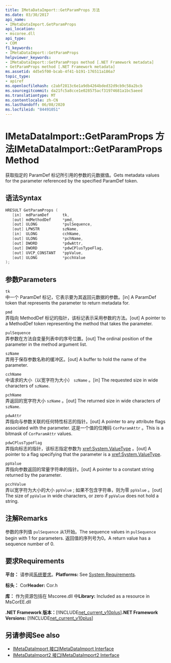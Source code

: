 ```yaml
---
title: IMetaDataImport::GetParamProps 方法
ms.date: 03/30/2017
api_name:
- IMetaDataImport.GetParamProps
api_location:
- mscoree.dll
api_type:
- COM
f1_keywords:
- IMetaDataImport::GetParamProps
helpviewer_keywords:
- IMetaDataImport::GetParamProps method [.NET Framework metadata]
- GetParamProps method [.NET Framework metadata]
ms.assetid: 4d5e5f00-bcab-4f41-b191-176511a186a7
topic_type:
- apiref
ms.openlocfilehash: c2abf2813c6e1a9db4264bded32d9cb9c58a2bcb
ms.sourcegitcommit: da21fc5a8cce1e028575acf31974681a1bc5aeed
ms.translationtype: MT
ms.contentlocale: zh-CN
ms.lasthandoff: 06/08/2020
ms.locfileid: "84491051"
---
```

# <a name="imetadataimportgetparamprops-method"></a><span data-ttu-id="99a3f-102">IMetaDataImport::GetParamProps 方法</span><span class="sxs-lookup"><span data-stu-id="99a3f-102">IMetaDataImport::GetParamProps Method</span></span>
<span data-ttu-id="99a3f-103">获取指定的 ParamDef 标记所引用的参数的元数据值。</span><span class="sxs-lookup"><span data-stu-id="99a3f-103">Gets metadata values for the parameter referenced by the specified ParamDef token.</span></span>  
  
## <a name="syntax"></a><span data-ttu-id="99a3f-104">语法</span><span class="sxs-lookup"><span data-stu-id="99a3f-104">Syntax</span></span>  
  
```cpp  
HRESULT GetParamProps (  
   [in]  mdParamDef      tk,  
   [out] mdMethodDef     *pmd,  
   [out] ULONG           *pulSequence,  
   [out] LPWSTR          szName,  
   [in]  ULONG           cchName,  
   [out] ULONG           *pchName,  
   [out] DWORD           *pdwAttr,  
   [out] DWORD           *pdwCPlusTypeFlag,  
   [out] UVCP_CONSTANT   *ppValue,  
   [out] ULONG           *pcchValue  
);  
```  
  
## <a name="parameters"></a><span data-ttu-id="99a3f-105">参数</span><span class="sxs-lookup"><span data-stu-id="99a3f-105">Parameters</span></span>  
 `tk`  
 <span data-ttu-id="99a3f-106">中一个 ParamDef 标记，它表示要为其返回元数据的参数。</span><span class="sxs-lookup"><span data-stu-id="99a3f-106">[in] A ParamDef token that represents the parameter to return metadata for.</span></span>  
  
 `pmd`  
 <span data-ttu-id="99a3f-107">弄指向 MethodDef 标记的指针，该标记表示采用参数的方法。</span><span class="sxs-lookup"><span data-stu-id="99a3f-107">[out] A pointer to a MethodDef token representing the method that takes the parameter.</span></span>  
  
 `pulSequence`  
 <span data-ttu-id="99a3f-108">弄参数在方法自变量列表中的序号位置。</span><span class="sxs-lookup"><span data-stu-id="99a3f-108">[out] The ordinal position of the parameter in the method argument list.</span></span>  
  
 `szName`  
 <span data-ttu-id="99a3f-109">弄用于保存参数名称的缓冲区。</span><span class="sxs-lookup"><span data-stu-id="99a3f-109">[out] A buffer to hold the name of the parameter.</span></span>  
  
 `cchName`  
 <span data-ttu-id="99a3f-110">中请求的大小（以宽字符为大小） `szName` 。</span><span class="sxs-lookup"><span data-stu-id="99a3f-110">[in] The requested size in wide characters of `szName`.</span></span>  
  
 `pchName`  
 <span data-ttu-id="99a3f-111">弄返回的宽字符大小 `szName` 。</span><span class="sxs-lookup"><span data-stu-id="99a3f-111">[out] The returned size in wide characters of `szName`.</span></span>  
  
 `pdwAttr`  
 <span data-ttu-id="99a3f-112">弄指向与参数关联的任何特性标志的指针。</span><span class="sxs-lookup"><span data-stu-id="99a3f-112">[out] A pointer to any attribute flags associated with the parameter.</span></span> <span data-ttu-id="99a3f-113">这是一个值的位掩码 `CorParamAttr` 。</span><span class="sxs-lookup"><span data-stu-id="99a3f-113">This is a bitmask of `CorParamAttr` values.</span></span>  
  
 `pdwCPlusTypeFlag`  
 <span data-ttu-id="99a3f-114">弄指向标志的指针，该标志指定参数为 <xref:System.ValueType> 。</span><span class="sxs-lookup"><span data-stu-id="99a3f-114">[out] A pointer to a flag specifying that the parameter is a <xref:System.ValueType>.</span></span>  
  
 `ppValue`  
 <span data-ttu-id="99a3f-115">弄指向参数返回的常量字符串的指针。</span><span class="sxs-lookup"><span data-stu-id="99a3f-115">[out] A pointer to a constant string returned by the parameter.</span></span>  
  
 `pcchValue`  
 <span data-ttu-id="99a3f-116">弄以宽字符为大小的大小 `ppValue` ; 如果不包含字符串，则为零 `ppValue` 。</span><span class="sxs-lookup"><span data-stu-id="99a3f-116">[out] The size of `ppValue` in wide characters, or zero if `ppValue` does not hold a string.</span></span>  
  
## <a name="remarks"></a><span data-ttu-id="99a3f-117">注解</span><span class="sxs-lookup"><span data-stu-id="99a3f-117">Remarks</span></span>

<span data-ttu-id="99a3f-118">参数的序列值 `pulSequence` 从1开始。</span><span class="sxs-lookup"><span data-stu-id="99a3f-118">The sequence values in `pulSequence` begin with 1 for parameters.</span></span> <span data-ttu-id="99a3f-119">返回值的序列号为0。</span><span class="sxs-lookup"><span data-stu-id="99a3f-119">A return value has a sequence number of 0.</span></span>

## <a name="requirements"></a><span data-ttu-id="99a3f-120">要求</span><span class="sxs-lookup"><span data-stu-id="99a3f-120">Requirements</span></span>  
 <span data-ttu-id="99a3f-121">**平台：** 请参阅[系统要求](../../get-started/system-requirements.md)。</span><span class="sxs-lookup"><span data-stu-id="99a3f-121">**Platforms:** See [System Requirements](../../get-started/system-requirements.md).</span></span>  
  
 <span data-ttu-id="99a3f-122">**标头：** Cor</span><span class="sxs-lookup"><span data-stu-id="99a3f-122">**Header:** Cor.h</span></span>  
  
 <span data-ttu-id="99a3f-123">**库：** 作为资源包括在 Mscoree.dll 中</span><span class="sxs-lookup"><span data-stu-id="99a3f-123">**Library:** Included as a resource in MsCorEE.dll</span></span>  
  
 <span data-ttu-id="99a3f-124">**.NET Framework 版本：**[!INCLUDE[net_current_v10plus](../../../../includes/net-current-v10plus-md.md)]</span><span class="sxs-lookup"><span data-stu-id="99a3f-124">**.NET Framework Versions:** [!INCLUDE[net_current_v10plus](../../../../includes/net-current-v10plus-md.md)]</span></span>  
  
## <a name="see-also"></a><span data-ttu-id="99a3f-125">另请参阅</span><span class="sxs-lookup"><span data-stu-id="99a3f-125">See also</span></span>

- [<span data-ttu-id="99a3f-126">IMetaDataImport 接口</span><span class="sxs-lookup"><span data-stu-id="99a3f-126">IMetaDataImport Interface</span></span>](imetadataimport-interface.md)
- [<span data-ttu-id="99a3f-127">IMetaDataImport2 接口</span><span class="sxs-lookup"><span data-stu-id="99a3f-127">IMetaDataImport2 Interface</span></span>](imetadataimport2-interface.md)
